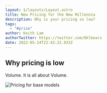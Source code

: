 ```yaml
---
layout: $/layouts/Layout.astro
title: New Pricing for the New Millennia
description: Why is your pricing so low?
tags:
  - "#price"
author: Keith Lam
authorTwitter: https://twitter.com/8klbears
date: 2022-05-24T22:42:22.833Z
---
```

## Why pricing is low

Volume.  It is all about Volume.

![Pricing for base models](/images/uploads/screen-shot-2022-05-24-at-1.40.36-pm.png "Deepgram pricing")